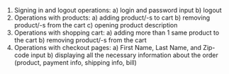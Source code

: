 1. Signing in and logout operations:
a) login and password input
b) logout
2. Operations with products:
a) adding product/-s to cart
b) removing product/-s from the cart
c) opening product description
3. Operations with shopping cart:
a) adding more than 1 same product to the cart
b) removing product/-s from the cart
4. Operations with checkout pages:
a) First Name, Last Name, and Zip-code input
b) displaying all the necessary information about the order (product, payment info, shipping info, bill)
